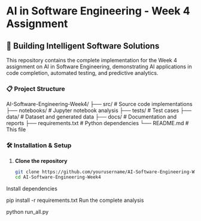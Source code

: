 # AI in Software Engineering - Week 4 Assignment

## 🚀 Building Intelligent Software Solutions

This repository contains the complete implementation for the Week 4 assignment on AI in Software Engineering, demonstrating AI applications in code completion, automated testing, and predictive analytics.

### 📋 Project Structure
AI-Software-Engineering-Week4/
├── src/ # Source code implementations
├── notebooks/ # Jupyter notebook analysis
├── tests/ # Test cases
├── data/ # Dataset and generated data
├── docs/ # Documentation and reports
├── requirements.txt # Python dependencies
└── README.md # This file


### 🛠️ Installation & Setup

1. **Clone the repository**
   ```bash
   git clone https://github.com/yourusername/AI-Software-Engineering-Week4.git
   cd AI-Software-Engineering-Week4
Install dependencies


pip install -r requirements.txt
Run the complete analysis

python run_all.py
